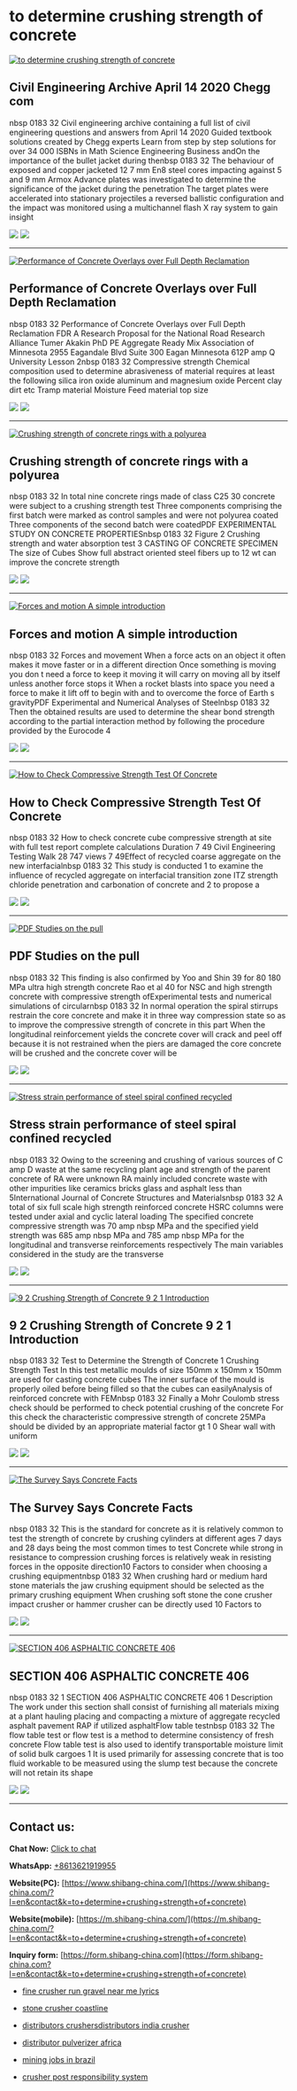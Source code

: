 # to determine crushing strength of concrete

<a href="https://swt.shibang-china.com/?l=en&img&k=to+determine+crushing+strength+of+concrete" target="_blank">![to determine crushing strength of concrete](http://static.shibang-china.com/all-800x300/391.jpg)</a>

## Civil Engineering Archive April 14 2020 Chegg com
nbsp 0183 32 Civil engineering archive containing a full list of civil engineering questions and answers from April 14 2020 Guided textbook solutions created by Chegg experts Learn from step by step solutions for over 34 000 ISBNs in Math Science Engineering Business andOn the importance of the bullet jacket during thenbsp 0183 32 The behaviour of exposed and copper jacketed 12 7 mm En8 steel cores impacting against 5 and 9 mm Armox Advance plates was investigated to determine the significance of the jacket during the penetration The target plates were accelerated into stationary projectiles a reversed ballistic configuration and the impact was monitored using a multichannel flash X ray system to gain insight


<a href="https://whatsapp.shibangsoft.com/WhatsApp.php" target="_blank" title="WhatsApp">![](http://static.shibang-china.com/icon/whatsapp.png)</a> <a href="https://swt.shibang-china.com/?l=en&icon&k=to+determine+crushing+strength+of+concrete" target="_blank">![](http://static.shibang-china.com/icon/chat-en.png)</a>

---

<a href="https://swt.shibang-china.com/?l=en&img&k=to+determine+crushing+strength+of+concrete" target="_blank">![Performance of Concrete Overlays over Full Depth Reclamation](http://static.shibang-china.com/all-800x300/338.jpg)</a>

## Performance of Concrete Overlays over Full Depth Reclamation
nbsp 0183 32 Performance of Concrete Overlays over Full Depth Reclamation FDR A Research Proposal for the National Road Research Alliance Tumer Akakin PhD PE Aggregate Ready Mix Association of Minnesota 2955 Eagandale Blvd Suite 300 Eagan Minnesota 612P amp Q University Lesson 2nbsp 0183 32 Compressive strength Chemical composition used to determine abrasiveness of material requires at least the following silica iron oxide aluminum and magnesium oxide Percent clay dirt etc Tramp material Moisture Feed material top size


<a href="https://whatsapp.shibangsoft.com/WhatsApp.php" target="_blank" title="WhatsApp">![](http://static.shibang-china.com/icon/whatsapp.png)</a> <a href="https://swt.shibang-china.com/?l=en&icon&k=to+determine+crushing+strength+of+concrete" target="_blank">![](http://static.shibang-china.com/icon/chat-en.png)</a>

---

<a href="https://swt.shibang-china.com/?l=en&img&k=to+determine+crushing+strength+of+concrete" target="_blank">![Crushing strength of concrete rings with a polyurea](http://static.shibang-china.com/all-800x300/678.jpg)</a>

## Crushing strength of concrete rings with a polyurea
nbsp 0183 32 In total nine concrete rings made of class C25 30 concrete were subject to a crushing strength test Three components comprising the first batch were marked as control samples and were not polyurea coated Three components of the second batch were coatedPDF EXPERIMENTAL STUDY ON CONCRETE PROPERTIESnbsp 0183 32 Figure 2 Crushing strength and water absorption test 3 CASTING OF CONCRETE SPECIMEN The size of Cubes Show full abstract oriented steel fibers up to 12 wt can improve the concrete strength


<a href="https://whatsapp.shibangsoft.com/WhatsApp.php" target="_blank" title="WhatsApp">![](http://static.shibang-china.com/icon/whatsapp.png)</a> <a href="https://swt.shibang-china.com/?l=en&icon&k=to+determine+crushing+strength+of+concrete" target="_blank">![](http://static.shibang-china.com/icon/chat-en.png)</a>

---

<a href="https://swt.shibang-china.com/?l=en&img&k=to+determine+crushing+strength+of+concrete" target="_blank">![Forces and motion A simple introduction](http://static.shibang-china.com/all-800x300/1158.jpg)</a>

## Forces and motion A simple introduction
nbsp 0183 32 Forces and movement When a force acts on an object it often makes it move faster or in a different direction Once something is moving you don t need a force to keep it moving it will carry on moving all by itself unless another force stops it When a rocket blasts into space you need a force to make it lift off to begin with and to overcome the force of Earth s gravityPDF Experimental and Numerical Analyses of Steelnbsp 0183 32 Then the obtained results are used to determine the shear bond strength according to the partial interaction method by following the procedure provided by the Eurocode 4


<a href="https://whatsapp.shibangsoft.com/WhatsApp.php" target="_blank" title="WhatsApp">![](http://static.shibang-china.com/icon/whatsapp.png)</a> <a href="https://swt.shibang-china.com/?l=en&icon&k=to+determine+crushing+strength+of+concrete" target="_blank">![](http://static.shibang-china.com/icon/chat-en.png)</a>

---

<a href="https://swt.shibang-china.com/?l=en&img&k=to+determine+crushing+strength+of+concrete" target="_blank">![How to Check Compressive Strength Test Of Concrete](http://static.shibang-china.com/all-800x300/1189.jpg)</a>

## How to Check Compressive Strength Test Of Concrete
nbsp 0183 32 How to check concrete cube compressive strength at site with full test report complete calculations Duration 7 49 Civil Engineering Testing Walk 28 747 views 7 49Effect of recycled coarse aggregate on the new interfacialnbsp 0183 32 This study is conducted 1 to examine the influence of recycled aggregate on interfacial transition zone ITZ strength chloride penetration and carbonation of concrete and 2 to propose a


<a href="https://whatsapp.shibangsoft.com/WhatsApp.php" target="_blank" title="WhatsApp">![](http://static.shibang-china.com/icon/whatsapp.png)</a> <a href="https://swt.shibang-china.com/?l=en&icon&k=to+determine+crushing+strength+of+concrete" target="_blank">![](http://static.shibang-china.com/icon/chat-en.png)</a>

---

<a href="https://swt.shibang-china.com/?l=en&img&k=to+determine+crushing+strength+of+concrete" target="_blank">![PDF Studies on the pull](http://static.shibang-china.com/all-800x300/306.jpg)</a>

## PDF Studies on the pull
nbsp 0183 32 This finding is also confirmed by Yoo and Shin 39 for 80 180 MPa ultra high strength concrete Rao et al 40 for NSC and high strength concrete with compressive strength ofExperimental tests and numerical simulations of circularnbsp 0183 32 In normal operation the spiral stirrups restrain the core concrete and make it in three way compression state so as to improve the compressive strength of concrete in this part When the longitudinal reinforcement yields the concrete cover will crack and peel off because it is not restrained when the piers are damaged the core concrete will be crushed and the concrete cover will be


<a href="https://whatsapp.shibangsoft.com/WhatsApp.php" target="_blank" title="WhatsApp">![](http://static.shibang-china.com/icon/whatsapp.png)</a> <a href="https://swt.shibang-china.com/?l=en&icon&k=to+determine+crushing+strength+of+concrete" target="_blank">![](http://static.shibang-china.com/icon/chat-en.png)</a>

---

<a href="https://swt.shibang-china.com/?l=en&img&k=to+determine+crushing+strength+of+concrete" target="_blank">![Stress strain performance of steel spiral confined recycled](http://static.shibang-china.com/all-800x300/759.jpg)</a>

## Stress strain performance of steel spiral confined recycled
nbsp 0183 32 Owing to the screening and crushing of various sources of C amp D waste at the same recycling plant age and strength of the parent concrete of RA were unknown RA mainly included concrete waste with other impurities like ceramics bricks glass and asphalt less than 5International Journal of Concrete Structures and Materialsnbsp 0183 32 A total of six full scale high strength reinforced concrete HSRC columns were tested under axial and cyclic lateral loading The specified concrete compressive strength was 70 amp nbsp MPa and the specified yield strength was 685 amp nbsp MPa and 785 amp nbsp MPa for the longitudinal and transverse reinforcements respectively The main variables considered in the study are the transverse


<a href="https://whatsapp.shibangsoft.com/WhatsApp.php" target="_blank" title="WhatsApp">![](http://static.shibang-china.com/icon/whatsapp.png)</a> <a href="https://swt.shibang-china.com/?l=en&icon&k=to+determine+crushing+strength+of+concrete" target="_blank">![](http://static.shibang-china.com/icon/chat-en.png)</a>

---

<a href="https://swt.shibang-china.com/?l=en&img&k=to+determine+crushing+strength+of+concrete" target="_blank">![9 2 Crushing Strength of Concrete 9 2 1 Introduction](http://static.shibang-china.com/all-800x300/900.jpg)</a>

## 9 2 Crushing Strength of Concrete 9 2 1 Introduction
nbsp 0183 32 Test to Determine the Strength of Concrete 1 Crushing Strength Test In this test metallic moulds of size 150mm x 150mm x 150mm are used for casting concrete cubes The inner surface of the mould is properly oiled before being filled so that the cubes can easilyAnalysis of reinforced concrete with FEMnbsp 0183 32 Finally a Mohr Coulomb stress check should be performed to check potential crushing of the concrete For this check the characteristic compressive strength of concrete 25MPa should be divided by an appropriate material factor gt 1 0 Shear wall with uniform


<a href="https://whatsapp.shibangsoft.com/WhatsApp.php" target="_blank" title="WhatsApp">![](http://static.shibang-china.com/icon/whatsapp.png)</a> <a href="https://swt.shibang-china.com/?l=en&icon&k=to+determine+crushing+strength+of+concrete" target="_blank">![](http://static.shibang-china.com/icon/chat-en.png)</a>

---

<a href="https://swt.shibang-china.com/?l=en&img&k=to+determine+crushing+strength+of+concrete" target="_blank">![The Survey Says Concrete Facts](http://static.shibang-china.com/all-800x300/360.jpg)</a>

## The Survey Says Concrete Facts
nbsp 0183 32 This is the standard for concrete as it is relatively common to test the strength of concrete by crushing cylinders at different ages 7 days and 28 days being the most common times to test Concrete while strong in resistance to compression crushing forces is relatively weak in resisting forces in the opposite direction10 Factors to consider when choosing a crushing equipmentnbsp 0183 32 When crushing hard or medium hard stone materials the jaw crushing equipment should be selected as the primary crushing equipment When crushing soft stone the cone crusher impact crusher or hammer crusher can be directly used 10 Factors to


<a href="https://whatsapp.shibangsoft.com/WhatsApp.php" target="_blank" title="WhatsApp">![](http://static.shibang-china.com/icon/whatsapp.png)</a> <a href="https://swt.shibang-china.com/?l=en&icon&k=to+determine+crushing+strength+of+concrete" target="_blank">![](http://static.shibang-china.com/icon/chat-en.png)</a>

---

<a href="https://swt.shibang-china.com/?l=en&img&k=to+determine+crushing+strength+of+concrete" target="_blank">![SECTION 406 ASPHALTIC CONCRETE 406](http://static.shibang-china.com/all-800x300/1512.jpg)</a>

## SECTION 406 ASPHALTIC CONCRETE 406
nbsp 0183 32 1 SECTION 406 ASPHALTIC CONCRETE 406 1 Description The work under this section shall consist of furnishing all materials mixing at a plant hauling placing and compacting a mixture of aggregate recycled asphalt pavement RAP if utilized asphaltFlow table testnbsp 0183 32 The flow table test or flow test is a method to determine consistency of fresh concrete Flow table test is also used to identify transportable moisture limit of solid bulk cargoes 1 It is used primarily for assessing concrete that is too fluid workable to be measured using the slump test because the concrete will not retain its shape


<a href="https://whatsapp.shibangsoft.com/WhatsApp.php" target="_blank" title="WhatsApp">![](http://static.shibang-china.com/icon/whatsapp.png)</a> <a href="https://swt.shibang-china.com/?l=en&icon&k=to+determine+crushing+strength+of+concrete" target="_blank">![](http://static.shibang-china.com/icon/chat-en.png)</a>

---
## Contact us:

**Chat Now:** [Click to chat](https://swt.shibang-china.com?l=en&contact&k=to+determine+crushing+strength+of+concrete)

**WhatsApp:**  [+8613621919955](https://whatsapp.shibangsoft.com/WhatsApp.php)

**Website(PC):** [https://www.shibang-china.com/](https://www.shibang-china.com/?l=en&contact&k=to+determine+crushing+strength+of+concrete)

**Website(mobile):** [https://m.shibang-china.com/](https://m.shibang-china.com/?l=en&contact&k=to+determine+crushing+strength+of+concrete)

**Inquiry form:** [https://form.shibang-china.com](https://form.shibang-china.com?l=en&contact&k=to+determine+crushing+strength+of+concrete)

* [fine crusher run gravel near me lyrics](../167/fine%20crusher%20run%20gravel%20near%20me%20lyrics.md)

* [stone crusher coastline](../170/stone%20crusher%20coastline.md)

* [distributors crushersdistributors india crusher](../169/distributors%20crushersdistributors%20india%20crusher.md)

* [distributor pulverizer africa](../165/distributor%20pulverizer%20africa.md)

* [mining jobs in brazil](../169/mining%20jobs%20in%20brazil.md)

* [crusher post responsibility system](../164/crusher%20post%20responsibility%20system.md)